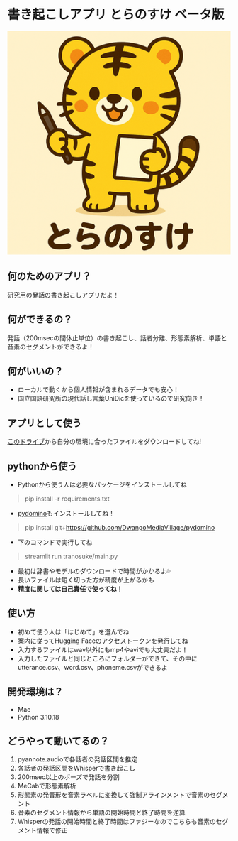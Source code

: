 # 書き起こしアプリ  とらのすけ ベータ版
!["とらのすけ"](asset/tranosuke.png)

## 何のためのアプリ？
研究用の発話の書き起こしアプリだよ！

## 何ができるの？
発話（200msecの間休止単位）の書き起こし、話者分離、形態素解析、単語と音素のセグメントができるよ！

## 何がいいの？
- ローカルで動くから個人情報が含まれるデータでも安心！
- 国立国語研究所の現代話し言葉UniDicを使っているので研究向き！

## アプリとして使う
[このドライブ](https://drive.google.com/drive/folders/17CF5nJsM1CEM40yz92yw-vfYhettvGfd?usp=sharing)から自分の環境に合ったファイルをダウンロードしてね!

## pythonから使う
- Pythonから使う人は必要なパッケージをインストールしてね
> pip install -r requirements.txt  
- [pydomino](https://github.com/DwangoMediaVillage/pydomino/tree/main#)もインストールしてね！
> pip install git+https://github.com/DwangoMediaVillage/pydomino  
- 下のコマンドで実行してね
> streamlit run tranosuke/main.py  
- 最初は辞書やモデルのダウンロードで時間がかかるよ💦
- 長いファイルは短く切った方が精度が上がるかも
- **精度に関しては自己責任で使ってね！**

## 使い方
- 初めて使う人は「はじめて」を選んでね
- 案内に従ってHugging Faceのアクセストークンを発行してね
- 入力するファイルはwav以外にもmp4やaviでも大丈夫だよ！
- 入力したファイルと同じところにフォルダーができて、その中にutterance.csv、word.csv、phoneme.csvができるよ

## 開発環境は？
- Mac
- Python 3.10.18

## どうやって動いてるの？
1. pyannote.audioで各話者の発話区間を推定
2. 各話者の発話区間をWhisperで書き起こし
3. 200msec以上のポーズで発話を分割
4. MeCabで形態素解析
5. 形態素の発音形を音素ラベルに変換して強制アラインメントで音素のセグメント
6. 音素のセグメント情報から単語の開始時間と終了時間を逆算
7. Whisperの発話の開始時間と終了時間はファジーなのでこちらも音素のセグメント情報で修正